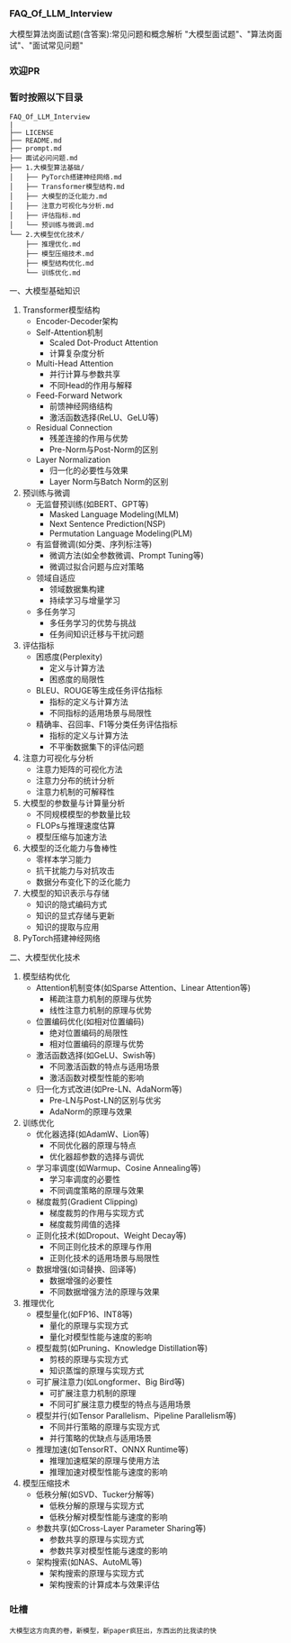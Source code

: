 ### FAQ_Of_LLM_Interview

大模型算法岗面试题(含答案):常见问题和概念解析 "大模型面试题"、"算法岗面试"、"面试常见问题"
### 欢迎PR


### 暂时按照以下目录
```text
FAQ_Of_LLM_Interview
|
├── LICENSE
├── README.md
├── prompt.md
├── 面试必问问题.md
├── 1.大模型算法基础/
│   ├── PyTorch搭建神经网络.md
│   ├── Transformer模型结构.md
│   ├── 大模型的泛化能力.md
│   ├── 注意力可视化与分析.md
│   ├── 评估指标.md
│   └── 预训练与微调.md
└── 2.大模型优化技术/
    ├── 推理优化.md
    ├── 模型压缩技术.md
    ├── 模型结构优化.md
    └── 训练优化.md
```
一、大模型基础知识
1. Transformer模型结构
   - Encoder-Decoder架构
   - Self-Attention机制
     - Scaled Dot-Product Attention
     - 计算复杂度分析
   - Multi-Head Attention
     - 并行计算与参数共享
     - 不同Head的作用与解释
   - Feed-Forward Network
     - 前馈神经网络结构
     - 激活函数选择(ReLU、GeLU等)
   - Residual Connection
     - 残差连接的作用与优势
     - Pre-Norm与Post-Norm的区别
   - Layer Normalization
     - 归一化的必要性与效果
     - Layer Norm与Batch Norm的区别
2. 预训练与微调
   - 无监督预训练(如BERT、GPT等)
     - Masked Language Modeling(MLM)
     - Next Sentence Prediction(NSP)
     - Permutation Language Modeling(PLM)
   - 有监督微调(如分类、序列标注等)
     - 微调方法(如全参数微调、Prompt Tuning等)
     - 微调过拟合问题与应对策略
   - 领域自适应
     - 领域数据集构建
     - 持续学习与增量学习
   - 多任务学习
     - 多任务学习的优势与挑战
     - 任务间知识迁移与干扰问题
3. 评估指标
   - 困惑度(Perplexity)
     - 定义与计算方法
     - 困惑度的局限性
   - BLEU、ROUGE等生成任务评估指标
     - 指标的定义与计算方法
     - 不同指标的适用场景与局限性
   - 精确率、召回率、F1等分类任务评估指标
     - 指标的定义与计算方法
     - 不平衡数据集下的评估问题
4. 注意力可视化与分析
   - 注意力矩阵的可视化方法
   - 注意力分布的统计分析
   - 注意力机制的可解释性
5. 大模型的参数量与计算量分析
   - 不同规模模型的参数量比较
   - FLOPs与推理速度估算
   - 模型压缩与加速方法
6. 大模型的泛化能力与鲁棒性
   - 零样本学习能力
   - 抗干扰能力与对抗攻击
   - 数据分布变化下的泛化能力
7. 大模型的知识表示与存储
   - 知识的隐式编码方式
   - 知识的显式存储与更新
   - 知识的提取与应用
8. PyTorch搭建神经网络


二、大模型优化技术
1. 模型结构优化
   - Attention机制变体(如Sparse Attention、Linear Attention等)
     - 稀疏注意力机制的原理与优势
     - 线性注意力机制的原理与优势
   - 位置编码优化(如相对位置编码)
     - 绝对位置编码的局限性
     - 相对位置编码的原理与优势
   - 激活函数选择(如GeLU、Swish等)
     - 不同激活函数的特点与适用场景
     - 激活函数对模型性能的影响
   - 归一化方式改进(如Pre-LN、AdaNorm等)
     - Pre-LN与Post-LN的区别与优劣
     - AdaNorm的原理与效果
2. 训练优化
   - 优化器选择(如AdamW、Lion等)
     - 不同优化器的原理与特点
     - 优化器超参数的选择与调优
   - 学习率调度(如Warmup、Cosine Annealing等)
     - 学习率调度的必要性
     - 不同调度策略的原理与效果
   - 梯度裁剪(Gradient Clipping)
     - 梯度裁剪的作用与实现方式
     - 梯度裁剪阈值的选择
   - 正则化技术(如Dropout、Weight Decay等)
     - 不同正则化技术的原理与作用
     - 正则化技术的适用场景与局限性
   - 数据增强(如词替换、回译等)
     - 数据增强的必要性
     - 不同数据增强方法的原理与效果
3. 推理优化
   - 模型量化(如FP16、INT8等)
     - 量化的原理与实现方式
     - 量化对模型性能与速度的影响
   - 模型裁剪(如Pruning、Knowledge Distillation等)
     - 剪枝的原理与实现方式
     - 知识蒸馏的原理与实现方式
   - 可扩展注意力(如Longformer、Big Bird等)
     - 可扩展注意力机制的原理
     - 不同可扩展注意力模型的特点与适用场景
   - 模型并行(如Tensor Parallelism、Pipeline Parallelism等)
     - 不同并行策略的原理与实现方式
     - 并行策略的优缺点与适用场景
   - 推理加速(如TensorRT、ONNX Runtime等)
     - 推理加速框架的原理与使用方法
     - 推理加速对模型性能与速度的影响
4. 模型压缩技术
   - 低秩分解(如SVD、Tucker分解等)
     - 低秩分解的原理与实现方式
     - 低秩分解对模型性能与速度的影响
   - 参数共享(如Cross-Layer Parameter Sharing等)
     - 参数共享的原理与实现方式
     - 参数共享对模型性能与速度的影响
   - 架构搜索(如NAS、AutoML等)
     - 架构搜索的原理与实现方式
     - 架构搜索的计算成本与效果评估

### 吐槽
```text
大模型这方向真的卷，新模型，新paper疯狂出，东西出的比我读的快
```